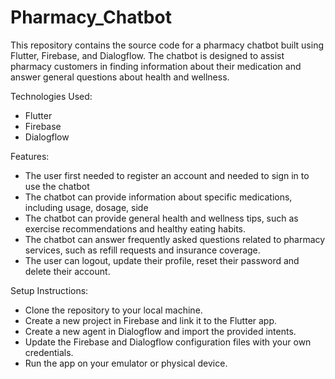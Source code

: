 # Pharmacy_Chatbot

This repository contains the source code for a pharmacy chatbot built using Flutter, Firebase, and Dialogflow. The chatbot is designed to assist pharmacy customers in finding information about their medication and answer general questions about health and wellness.

Technologies Used:
* Flutter 
* Firebase 
* Dialogflow 

Features:
* The user first needed to register an account and needed to sign in to use the chatbot
* The chatbot can provide information about specific medications, including usage, dosage, side  
* The chatbot can provide general health and wellness tips, such as exercise recommendations and healthy eating habits.
* The chatbot can answer frequently asked questions related to pharmacy services, such as refill requests and insurance coverage.
* The user can logout, update their profile, reset their password and delete their account.

Setup Instructions:
* Clone the repository to your local machine.
* Create a new project in Firebase and link it to the Flutter app.
* Create a new agent in Dialogflow and import the provided intents.
* Update the Firebase and Dialogflow configuration files with your own credentials.
* Run the app on your emulator or physical device.

